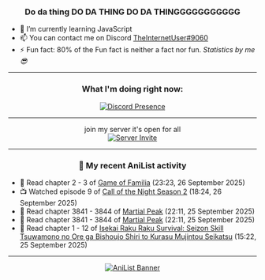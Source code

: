<div align="center">

### Do da thing DO DA THING DO DA THINGGGGGGGGGGG
</div>

- 🌱 I’m currently learning JavaScript
- 📫 You can contact me on Discord [TheInternetUser#9060](https://discord.com/users/534117072796385300)
- ⚡ Fun fact: 80% of the Fun fact is neither a fact nor fun. _Statistics by me 😎_
<hr>

<div align="center">

### What I'm doing right now:
[![Discord Presence](https://lanyard.cnrad.dev/api/534117072796385300)](https://discord.com/users/534117072796385300)
<hr>

join my server it's open for all <br>
[![Server Invite](https://invidget.switchblade.xyz/bfYgVHxrSs)](https://discord.gg/bfYgVHxrSs)

<hr>
  
### 🌸 My recent AniList activity

</div>

<!-- ANILIST_ACTIVITY:start -->

-   📖 Read chapter 2 - 3 of [Game of Familia](https://anilist.co/manga/104033) (23:23, 26 September 2025)
-   📺 Watched episode 9 of [Call of the Night Season 2](https://anilist.co/anime/175914) (18:24, 26 September 2025)
-   📖 Read chapter 3841 - 3844 of [Martial Peak](https://anilist.co/manga/104494) (22:11, 25 September 2025)
-   📖 Read chapter 3841 - 3844 of [Martial Peak](https://anilist.co/manga/104494) (22:11, 25 September 2025)
-   📖 Read chapter 1 - 12 of [Isekai Raku Raku Survival: Seizon Skill Tsuwamono no Ore ga Bishoujo Shiri to Kurasu Mujintou Seikatsu](https://anilist.co/manga/164076) (15:22, 25 September 2025)

<!-- ANILIST_ACTIVITY:end -->
<hr>

<div align="center">

[![AniList Banner](https://img.anili.st/User/929966)](https://anilist.co/user/TheInternetUser)

<!-- ![Profile views](https://gpvc.arturio.dev/TheInternetUse7) Since 2023-01-09 -->
<br>


</div>
